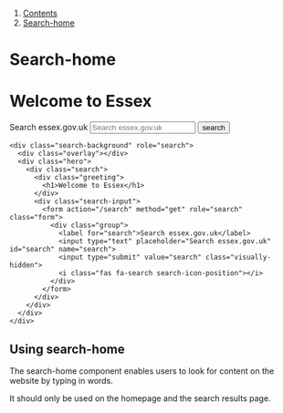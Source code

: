 <div class="breadcrumbs">
  <ol>
    <li><a href="/docs/core/contents">Contents</a></li>
    <li><a href="#">Search-home</a></li>
  </ol>
</div>

# Search-home

<div class="search-background" role="search">
  <div class="overlay"></div>
  <div class="hero">
    <div class="search">
      <div class="greeting">
        <h1>Welcome to Essex</h1>
      </div>
      <div class="search-input">
        <form action="/search" method="get" role="search" class="form">
          <div class="group">
            <label for="search">Search essex.gov.uk</label>
            <input type="text" placeholder="Search essex.gov.uk" id="search" name="search">
            <input type="submit" value="search" class="visually-hidden">
            <i class="fas fa-search search-icon-position"></i>
          </div>
        </form>
      </div>
    </div>
  </div>
</div>

    <div class="search-background" role="search">
      <div class="overlay"></div>
      <div class="hero">
        <div class="search">
          <div class="greeting">
            <h1>Welcome to Essex</h1>
          </div>
          <div class="search-input">
            <form action="/search" method="get" role="search" class="form">
              <div class="group">
                <label for="search">Search essex.gov.uk</label>
                <input type="text" placeholder="Search essex.gov.uk" id="search" name="search">
                <input type="submit" value="search" class="visually-hidden">
                <i class="fas fa-search search-icon-position"></i>
              </div>
            </form>
          </div>
        </div>
      </div>
    </div>

## Using search-home

The search-home component enables users to look for content on the website by typing in words.

It should only be used on the homepage and the search results page.
